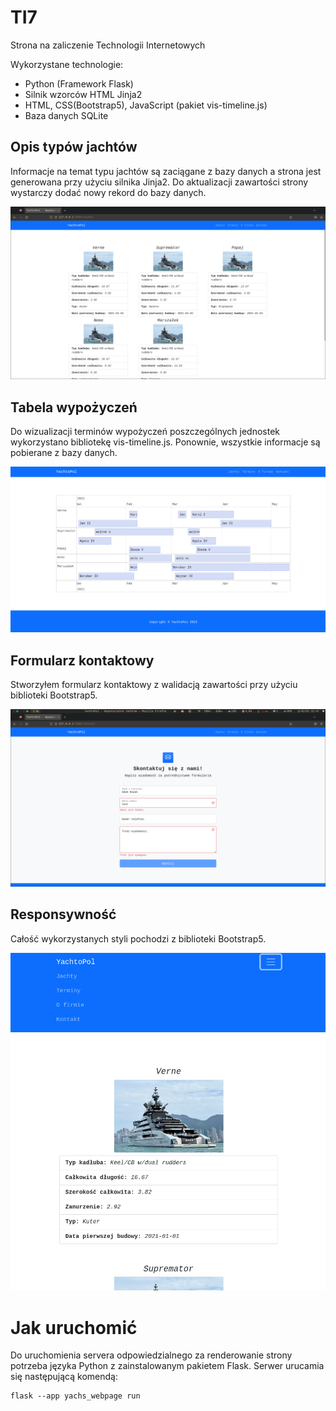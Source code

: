 # TI7
Strona na zaliczenie Technologii Internetowych
 
Wykorzystane technologie:
+ Python (Framework Flask)
+ Silnik wzorców HTML Jinja2
+ HTML, CSS(Bootstrap5), JavaScript (pakiet vis-timeline.js)
+ Baza danych SQLite
 
## Opis typów jachtów

Informacje na temat typu jachtów są zaciągane z bazy danych a strona jest generowana przy użyciu silnika Jinja2. Do aktualizacji zawartości strony wystarczy dodać nowy rekord do bazy danych.

![](screenshoty/Screenshot%20from%202023-01-02%2022-46-38.png)

## Tabela wypożyczeń

Do wizualizacji terminów wypożyczeń poszczególnych jednostek wykorzystano bibliotekę vis-timeline.js. Ponownie, wszystkie informacje są pobierane z bazy danych.

![](screenshoty/Screenshot%20from%202023-01-02%2022-47-06.png)

## Formularz kontaktowy

Stworzyłem formularz kontaktowy z walidacją zawartości przy użyciu biblioteki Bootstrap5.

![](screenshoty/Screenshot%20from%202023-01-02%2022-47-40.png)

## Responsywność

Całość wykorzystanych styli pochodzi z biblioteki Bootstrap5.

![](screenshoty/Screenshot%20from%202023-01-02%2022-50-43.png)

# Jak uruchomić

Do uruchomienia servera odpowiedzialnego za renderowanie strony potrzeba języka Python z zainstalowanym pakietem Flask. Serwer urucamia się następującą komendą:

```{shell}
flask --app yachs_webpage run
```
